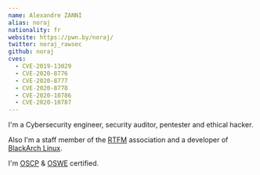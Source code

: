 ```yaml
---
name: Alexandre ZANNI
alias: noraj
nationality: fr
website: https://pwn.by/noraj/
twitter: noraj_rawsec
github: noraj
cves:
  - CVE-2019-13029
  - CVE-2020-8776
  - CVE-2020-8777
  - CVE-2020-8778
  - CVE-2020-10786
  - CVE-2020-10787
---
```

I'm a Cybersecurity engineer, security auditor, pentester and ethical hacker.

Also I'm a staff member of the [RTFM](https://rtfm.re/) association and a developer of [BlackArch Linux](https://blackarch.org/).

I'm [OSCP](https://www.offensive-security.com/pwk-oscp/) & [OSWE](https://www.offensive-security.com/awae-oswe/) certified. 
